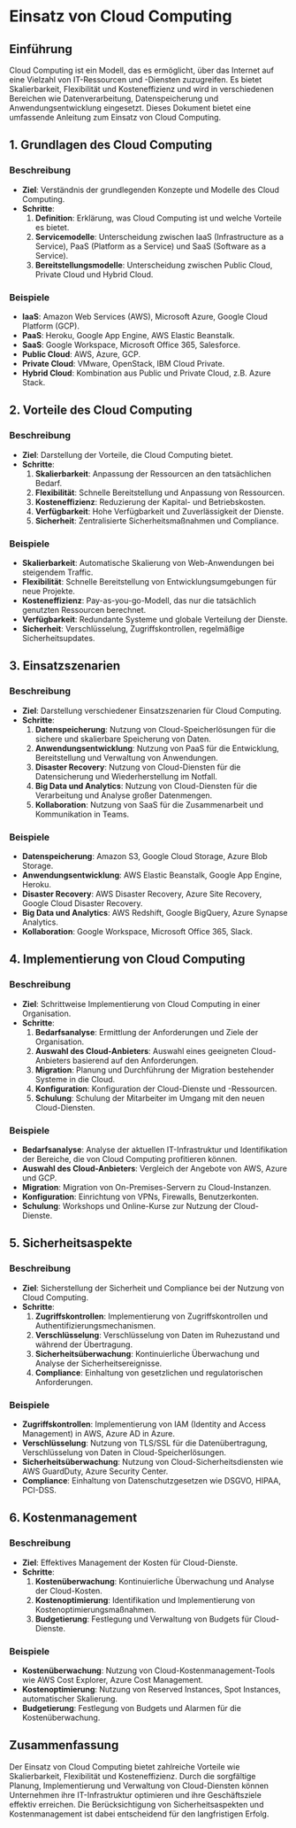 # Einsatz von Cloud Computing

## Einführung

Cloud Computing ist ein Modell, das es ermöglicht, über das Internet auf eine Vielzahl von IT-Ressourcen und -Diensten zuzugreifen. Es bietet Skalierbarkeit, Flexibilität und Kosteneffizienz und wird in verschiedenen Bereichen wie Datenverarbeitung, Datenspeicherung und Anwendungsentwicklung eingesetzt. Dieses Dokument bietet eine umfassende Anleitung zum Einsatz von Cloud Computing.

## 1. Grundlagen des Cloud Computing

### Beschreibung
- **Ziel**: Verständnis der grundlegenden Konzepte und Modelle des Cloud Computing.
- **Schritte**:
  1. **Definition**: Erklärung, was Cloud Computing ist und welche Vorteile es bietet.
  2. **Servicemodelle**: Unterscheidung zwischen IaaS (Infrastructure as a Service), PaaS (Platform as a Service) und SaaS (Software as a Service).
  3. **Bereitstellungsmodelle**: Unterscheidung zwischen Public Cloud, Private Cloud und Hybrid Cloud.

### Beispiele
- **IaaS**: Amazon Web Services (AWS), Microsoft Azure, Google Cloud Platform (GCP).
- **PaaS**: Heroku, Google App Engine, AWS Elastic Beanstalk.
- **SaaS**: Google Workspace, Microsoft Office 365, Salesforce.
- **Public Cloud**: AWS, Azure, GCP.
- **Private Cloud**: VMware, OpenStack, IBM Cloud Private.
- **Hybrid Cloud**: Kombination aus Public und Private Cloud, z.B. Azure Stack.

## 2. Vorteile des Cloud Computing

### Beschreibung
- **Ziel**: Darstellung der Vorteile, die Cloud Computing bietet.
- **Schritte**:
  1. **Skalierbarkeit**: Anpassung der Ressourcen an den tatsächlichen Bedarf.
  2. **Flexibilität**: Schnelle Bereitstellung und Anpassung von Ressourcen.
  3. **Kosteneffizienz**: Reduzierung der Kapital- und Betriebskosten.
  4. **Verfügbarkeit**: Hohe Verfügbarkeit und Zuverlässigkeit der Dienste.
  5. **Sicherheit**: Zentralisierte Sicherheitsmaßnahmen und Compliance.

### Beispiele
- **Skalierbarkeit**: Automatische Skalierung von Web-Anwendungen bei steigendem Traffic.
- **Flexibilität**: Schnelle Bereitstellung von Entwicklungsumgebungen für neue Projekte.
- **Kosteneffizienz**: Pay-as-you-go-Modell, das nur die tatsächlich genutzten Ressourcen berechnet.
- **Verfügbarkeit**: Redundante Systeme und globale Verteilung der Dienste.
- **Sicherheit**: Verschlüsselung, Zugriffskontrollen, regelmäßige Sicherheitsupdates.

## 3. Einsatzszenarien

### Beschreibung
- **Ziel**: Darstellung verschiedener Einsatzszenarien für Cloud Computing.
- **Schritte**:
  1. **Datenspeicherung**: Nutzung von Cloud-Speicherlösungen für die sichere und skalierbare Speicherung von Daten.
  2. **Anwendungsentwicklung**: Nutzung von PaaS für die Entwicklung, Bereitstellung und Verwaltung von Anwendungen.
  3. **Disaster Recovery**: Nutzung von Cloud-Diensten für die Datensicherung und Wiederherstellung im Notfall.
  4. **Big Data und Analytics**: Nutzung von Cloud-Diensten für die Verarbeitung und Analyse großer Datenmengen.
  5. **Kollaboration**: Nutzung von SaaS für die Zusammenarbeit und Kommunikation in Teams.

### Beispiele
- **Datenspeicherung**: Amazon S3, Google Cloud Storage, Azure Blob Storage.
- **Anwendungsentwicklung**: AWS Elastic Beanstalk, Google App Engine, Heroku.
- **Disaster Recovery**: AWS Disaster Recovery, Azure Site Recovery, Google Cloud Disaster Recovery.
- **Big Data und Analytics**: AWS Redshift, Google BigQuery, Azure Synapse Analytics.
- **Kollaboration**: Google Workspace, Microsoft Office 365, Slack.

## 4. Implementierung von Cloud Computing

### Beschreibung
- **Ziel**: Schrittweise Implementierung von Cloud Computing in einer Organisation.
- **Schritte**:
  1. **Bedarfsanalyse**: Ermittlung der Anforderungen und Ziele der Organisation.
  2. **Auswahl des Cloud-Anbieters**: Auswahl eines geeigneten Cloud-Anbieters basierend auf den Anforderungen.
  3. **Migration**: Planung und Durchführung der Migration bestehender Systeme in die Cloud.
  4. **Konfiguration**: Konfiguration der Cloud-Dienste und -Ressourcen.
  5. **Schulung**: Schulung der Mitarbeiter im Umgang mit den neuen Cloud-Diensten.

### Beispiele
- **Bedarfsanalyse**: Analyse der aktuellen IT-Infrastruktur und Identifikation der Bereiche, die von Cloud Computing profitieren können.
- **Auswahl des Cloud-Anbieters**: Vergleich der Angebote von AWS, Azure und GCP.
- **Migration**: Migration von On-Premises-Servern zu Cloud-Instanzen.
- **Konfiguration**: Einrichtung von VPNs, Firewalls, Benutzerkonten.
- **Schulung**: Workshops und Online-Kurse zur Nutzung der Cloud-Dienste.

## 5. Sicherheitsaspekte

### Beschreibung
- **Ziel**: Sicherstellung der Sicherheit und Compliance bei der Nutzung von Cloud Computing.
- **Schritte**:
  1. **Zugriffskontrollen**: Implementierung von Zugriffskontrollen und Authentifizierungsmechanismen.
  2. **Verschlüsselung**: Verschlüsselung von Daten im Ruhezustand und während der Übertragung.
  3. **Sicherheitsüberwachung**: Kontinuierliche Überwachung und Analyse der Sicherheitsereignisse.
  4. **Compliance**: Einhaltung von gesetzlichen und regulatorischen Anforderungen.

### Beispiele
- **Zugriffskontrollen**: Implementierung von IAM (Identity and Access Management) in AWS, Azure AD in Azure.
- **Verschlüsselung**: Nutzung von TLS/SSL für die Datenübertragung, Verschlüsselung von Daten in Cloud-Speicherlösungen.
- **Sicherheitsüberwachung**: Nutzung von Cloud-Sicherheitsdiensten wie AWS GuardDuty, Azure Security Center.
- **Compliance**: Einhaltung von Datenschutzgesetzen wie DSGVO, HIPAA, PCI-DSS.

## 6. Kostenmanagement

### Beschreibung
- **Ziel**: Effektives Management der Kosten für Cloud-Dienste.
- **Schritte**:
  1. **Kostenüberwachung**: Kontinuierliche Überwachung und Analyse der Cloud-Kosten.
  2. **Kostenoptimierung**: Identifikation und Implementierung von Kostenoptimierungsmaßnahmen.
  3. **Budgetierung**: Festlegung und Verwaltung von Budgets für Cloud-Dienste.

### Beispiele
- **Kostenüberwachung**: Nutzung von Cloud-Kostenmanagement-Tools wie AWS Cost Explorer, Azure Cost Management.
- **Kostenoptimierung**: Nutzung von Reserved Instances, Spot Instances, automatischer Skalierung.
- **Budgetierung**: Festlegung von Budgets und Alarmen für die Kostenüberwachung.

## Zusammenfassung

Der Einsatz von Cloud Computing bietet zahlreiche Vorteile wie Skalierbarkeit, Flexibilität und Kosteneffizienz. Durch die sorgfältige Planung, Implementierung und Verwaltung von Cloud-Diensten können Unternehmen ihre IT-Infrastruktur optimieren und ihre Geschäftsziele effektiv erreichen. Die Berücksichtigung von Sicherheitsaspekten und Kostenmanagement ist dabei entscheidend für den langfristigen Erfolg.